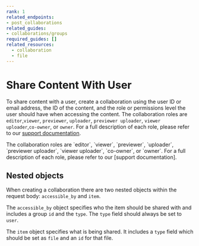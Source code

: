 ```yaml
---
rank: 1
related_endpoints:
- post_collaborations
related_guides:
- collaborations/groups
required_guides: []
related_resources:
  - collaboration
  - file
---
```


# Share Content With User

To share content with a user, create a collaboration using
the user ID or email
address, the ID of the content, and the role or
permissions level the user
should have when accessing the content.
The collaboration roles
are `editor`,`viewer`, `previewer`, `uploader`,
`previewer uploader`,
`viewer uploader`,`co-owner`,
or `owner`. For a full description of each role,
please refer to our [support documentation].

<Samples id='post_collaborations' />

<Message>
  The collaboration roles are `editor`, `viewer`, `previewer`, `uploader`,
  `previewer uploader`, `viewer uploader`, `co-owner`, or `owner`. For a full
  description of each role, please refer to our [support documentation].
</Message>

## Nested objects

When creating a collaboration there are two nested objects within the request
body: `accessible_by` and `item`.

The `accessible_by` object specifies who the item should be shared with and
includes a group `id` and the `type`. The `type` field should always be set to
`user`.

The `item` object specifies what is being shared. It includes a `type` field
which should be set as `file` and an `id` for that file.

[support documentation]: https://community.box.com/t5/Collaborate-By-Inviting-Others/Understanding-Collaborator-Permission-Levels/ta-p/144
